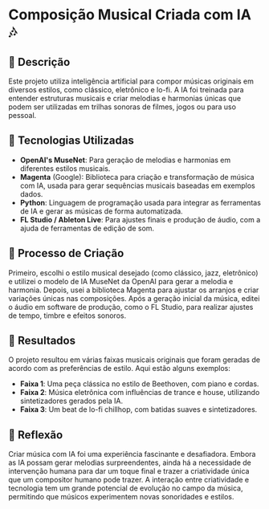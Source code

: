# Composição Musical Criada com IA 🎶

## 📒 Descrição
Este projeto utiliza inteligência artificial para compor músicas originais em diversos estilos, como clássico, eletrônico e lo-fi. A IA foi treinada para entender estruturas musicais e criar melodias e harmonias únicas que podem ser utilizadas em trilhas sonoras de filmes, jogos ou para uso pessoal.

## 🤖 Tecnologias Utilizadas
- **OpenAI's MuseNet**: Para geração de melodias e harmonias em diferentes estilos musicais.
- **Magenta** (Google): Biblioteca para criação e transformação de música com IA, usada para gerar sequências musicais baseadas em exemplos dados.
- **Python**: Linguagem de programação usada para integrar as ferramentas de IA e gerar as músicas de forma automatizada.
- **FL Studio / Ableton Live**: Para ajustes finais e produção de áudio, com a ajuda de ferramentas de edição de som.

## 🧐 Processo de Criação
Primeiro, escolhi o estilo musical desejado (como clássico, jazz, eletrônico) e utilizei o modelo de IA MuseNet da OpenAI para gerar a melodia e harmonia. Depois, usei a biblioteca Magenta para ajustar os arranjos e criar variações únicas nas composições. Após a geração inicial da música, editei o áudio em software de produção, como o FL Studio, para realizar ajustes de tempo, timbre e efeitos sonoros.

## 🚀 Resultados
O projeto resultou em várias faixas musicais originais que foram geradas de acordo com as preferências de estilo. Aqui estão alguns exemplos:

- **Faixa 1**: Uma peça clássica no estilo de Beethoven, com piano e cordas.
- **Faixa 2**: Música eletrônica com influências de trance e house, utilizando sintetizadores gerados pela IA.
- **Faixa 3**: Um beat de lo-fi chillhop, com batidas suaves e sintetizadores.

## 💭 Reflexão 
Criar música com IA foi uma experiência fascinante e desafiadora. Embora as IA possam gerar melodias surpreendentes, ainda há a necessidade de intervenção humana para dar um toque final e trazer a criatividade única que um compositor humano pode trazer. A interação entre criatividade e tecnologia tem um grande potencial de evolução no campo da música, permitindo que músicos experimentem novas sonoridades e estilos.

